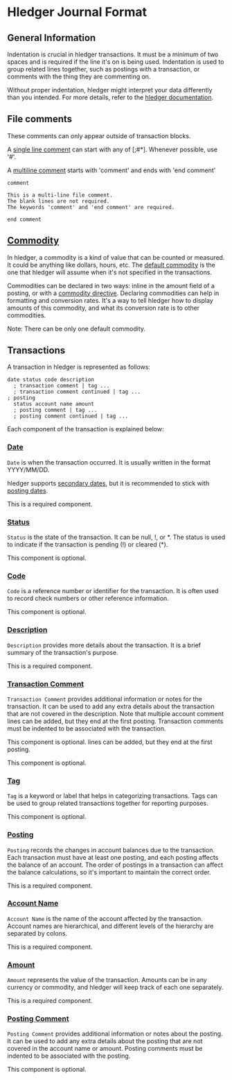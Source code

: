 # Hledger Journal Format

## General Information

Indentation is crucial in hledger transactions. It must be a minimum of two
spaces and is required if the line it's on is being used. Indentation is used
to group related lines together, such as postings with a transaction, or
comments with the thing they are commenting on.

Without proper indentation, hledger might interpret your data differently than
you intended. For more details, refer to the [hledger
documentation](https://hledger.org/hledger.html).

## File comments

These comments can only appear outside of transaction blocks.

A [single line comment](https://hledger.org/hledger.html#comments) can start
with any of [;#*]. Whenever possible, use '#'.

A [multiline comment](https://hledger.org/hledger.html#comment-blocks) starts
with 'comment' and ends with 'end comment'

```
comment

This is a multi-line file comment.
The blank lines are not required.
The keywords 'comment' and 'end comment' are required.

end comment
```

## [Commodity](https://hledger.org/hledger.html#commodity)

In hledger, a commodity is a kind of value that can be counted or measured. It
could be anything like dollars, hours, etc. The [default
commodity](https://hledger.org/hledger.html#default-commodity) is the one that
hledger will assume when it's not specified in the transactions.

Commodities can be declared in two ways: inline in the amount field of
a posting, or with a [commodity
directive](https://hledger.org/hledger.html#declaring-commodities). Declaring
commodities can help in formatting and conversion rates. It's a way to tell
hledger how to display amounts of this commodity, and what its conversion rate
is to other commodities.

Note: There can be only one default commodity.

## Transactions

A transaction in hledger is represented as follows:

```plaintext
date status code description
  ; transaction comment | tag ...
  ; transaction comment continued | tag ...
; posting
  status account name amount
  ; posting comment | tag ...
  ; posting comment continued | tag ...
```

Each component of the transaction is explained below:

### [Date](https://hledger.org/hledger.html#dates)

`Date` is when the transaction occurred. It is usually written in the format
YYYY/MM/DD.

hledger supports [secondary
dates](https://hledger.org/hledger.html#secondary-dates), but it is
recommended to stick with [posting
dates](https://hledger.org/hledger.html#posting-dates).

This is a required component.

### [Status](https://hledger.org/hledger.html#status)

`Status` is the state of the transaction. It can be null, !, or \*. The status
is used to indicate if the transaction is pending (!) or cleared (\*).

This component is optional.

### [Code](https://hledger.org/hledger.html#code)

`Code` is a reference number or identifier for the transaction. It is often
used to record check numbers or other reference information.

This component is optional.

### [Description](https://hledger.org/hledger.html#description)

`Description` provides more details about the transaction. It is a brief
summary of the transaction's purpose.

This is a required component.

### [Transaction Comment](https://hledger.org/1.30/hledger.html#transaction-comments)

`Transaction Comment` provides additional information or notes for the
transaction. It can be used to add any extra details about the transaction
that are not covered in the description. Note that multiple account comment
lines can be added, but they end at the first posting. Transaction comments
must be indented to be associated with the transaction.

This component is optional.
lines can be added, but they end at the first posting.

This component is optional.

### [Tag](https://hledger.org/hledger.html#tags-1)

`Tag` is a keyword or label that helps in categorizing transactions. Tags can
be used to group related transactions together for reporting purposes.

This component is optional.

### [Posting](https://hledger.org/hledger.html#virtual-postings)

`Posting` records the changes in account balances due to the transaction. Each
transaction must have at least one posting, and each posting affects the
balance of an account. The order of postings in a transaction can affect the
balance calculations, so it's important to maintain the correct order.

This is a required component.

### [Account Name](https://hledger.org/hledger.html#account-names)

`Account Name` is the name of the account affected by the transaction. Account
names are hierarchical, and different levels of the hierarchy are separated by
colons.

This is a required component.

### [Amount](https://hledger.org/hledger.html#amounts)

`Amount` represents the value of the transaction. Amounts can be in any
currency or commodity, and hledger will keep track of each one separately.

This is a required component.

### [Posting Comment](https://hledger.org/hledger.html#comments)

`Posting Comment` provides additional information or notes about the posting.
It can be used to add any extra details about the posting that are not covered
in the account name or amount. Posting comments must be indented to be
associated with the posting.

This component is optional.
